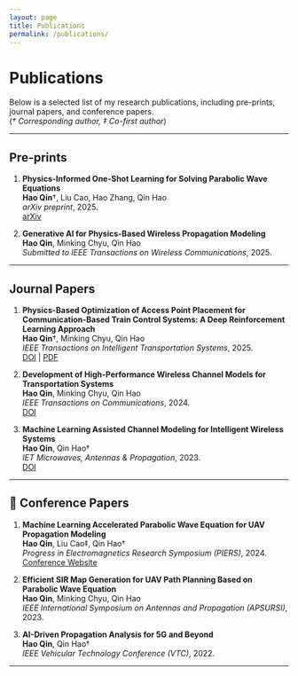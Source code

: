 ```yaml
---
layout: page
title: Publications
permalink: /publications/
---
```


# Publications

Below is a selected list of my research publications, including pre-prints, journal papers, and conference papers.  
(*† Corresponding author, ‡ Co-first author*)

---

## Pre-prints

1. **Physics-Informed One-Shot Learning for Solving Parabolic Wave Equations**  
   **Hao Qin**†, Liu Cao, Hao Zhang, Qin Hao  
   *arXiv preprint*, 2025.  
   [arXiv](https://arxiv.org/abs/XXXX.XXXXX)

2. **Generative AI for Physics-Based Wireless Propagation Modeling**  
   **Hao Qin**, Minking Chyu, Qin Hao  
   *Submitted to IEEE Transactions on Wireless Communications*, 2025.  

---

## Journal Papers

1. **Physics-Based Optimization of Access Point Placement for Communication-Based Train Control Systems: A Deep Reinforcement Learning Approach**  
   **Hao Qin**†, Minking Chyu, Qin Hao  
   *IEEE Transactions on Intelligent Transportation Systems*, 2025.  
   [DOI](https://doi.org/XXXX) | [PDF](#)

2. **Development of High-Performance Wireless Channel Models for Transportation Systems**  
   **Hao Qin**, Minking Chyu, Qin Hao  
   *IEEE Transactions on Communications*, 2024.  
   [DOI](https://doi.org/XXXX)

3. **Machine Learning Assisted Channel Modeling for Intelligent Wireless Systems**  
   **Hao Qin**, Qin Hao†  
   *IET Microwaves, Antennas & Propagation*, 2023.  
   [DOI](https://doi.org/XXXX)

---

## 🎤 Conference Papers

1. **Machine Learning Accelerated Parabolic Wave Equation for UAV Propagation Modeling**  
   **Hao Qin**, Liu Cao‡, Qin Hao†  
   *Progress in Electromagnetics Research Symposium (PIERS)*, 2024.  
   [Conference Website](https://piers.org)

2. **Efficient SIR Map Generation for UAV Path Planning Based on Parabolic Wave Equation**  
   **Hao Qin**, Minking Chyu, Qin Hao  
   *IEEE International Symposium on Antennas and Propagation (APSURSI)*, 2023.  

3. **AI-Driven Propagation Analysis for 5G and Beyond**  
   **Hao Qin**, Qin Hao†  
   *IEEE Vehicular Technology Conference (VTC)*, 2022.  

---

